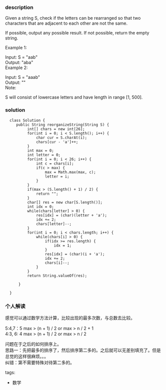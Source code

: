 ### description    
  Given a string S, check if the letters can be rearranged so that two characters that are adjacent to each other are not the same.  
    
  If possible, output any possible result.  If not possible, return the empty string.  
    
  Example 1:  
    
  Input: S = "aab"  
  Output: "aba"  
  Example 2:  
    
  Input: S = "aaab"  
  Output: ""  
  Note:  
    
  S will consist of lowercase letters and have length in range [1, 500].  
### solution    
```    
  class Solution {  
     public String reorganizeString(String S) {  
          int[] chars = new int[26];  
          for(int i = 0; i < S.length(); i++) {  
              char cur = S.charAt(i);  
              chars[cur - 'a']++;  
          }  
          int max = 0;  
          int letter = 0;  
          for(int i = 0; i < 26; i++) {  
              int c = chars[i];  
              if(c > max) {  
                  max = Math.max(max, c);  
                  letter = i;  
              }  
          }  
          if(max > (S.length() + 1) / 2) {  
              return "";  
          }  
          char[] res = new char[S.length()];  
          int idx = 0;  
          while(chars[letter] > 0) {  
              res[idx] = (char)(letter + 'a');  
              idx += 2;  
              chars[letter]--;  
          }  
          for(int i = 0; i < chars.length; i++) {  
              while(chars[i] > 0) {  
                  if(idx >= res.length) {  
                      idx = 1;  
                  }  
                  res[idx] = (char)(i + 'a');  
                  idx += 2;  
                  chars[i]--;  
              }  
          }  
          return String.valueOf(res);  
    
      }  
    
  }  
```    
    
### 个人解读    
  感觉可以通过数学方法计算，比较出现的最多次数，与总数去比较。  
    
  5:4,7：5       max > (n + 1) / 2 or max > n / 2 + 1  
  4:3, 6: 4     max > (n + 1) / 2 or max > n / 2  
    
  问题在于之后的如何排序上。  
  思路一：先把最多的排序了，然后排序第二多的。之后就可以无差别填充了。但是总觉的这样很麻烦。。。  
  纠错：第不需要特殊对待第二多的。  
    
    
tags:    
  -  数学  
